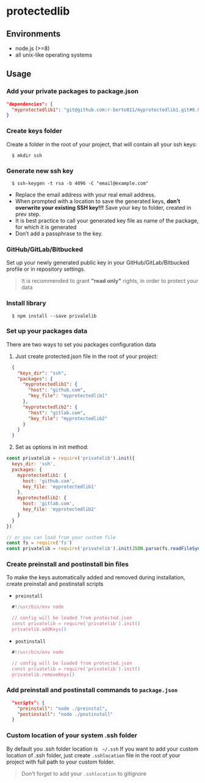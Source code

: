 protectedlib
========

## Environments

- node.js (>=8)
- all unix-like operating systems

## Usage

### Add your private packages to package.json
```json
"dependencies": {
  "myprotectedlib1": "git@github.com:r-berto811/myprotectedlib1.git#0.0.1"
}
```

### Create keys folder
Create a folder in the root of your project, that will contain all your ssh keys:
```console
  $ mkdir ssh
```

### Generate new ssh key
```console
  $ ssh-keygen -t rsa -b 4096 -C "email@example.com"
```

* Replace the email address with your real email address.
* When prompted with a location to save the generated keys, **don’t overwrite your existing SSH key!!!** Save your key to folder, created in prev step.
* It is best practice to call your generated key file as name of the package, for which it is generated
* Don’t add a passphrase to the key.

### GitHub/GitLab/Bitbucked
  
Set up your newly generated public key in your GitHub/GitLab/Bitbucked profile or in repository settings.

> It is recommended to grant **"read only"** rights, in order to protect your data

### Install library

```console
  $ npm install --save privalelib
```

### Set up your packages data

There are two ways to set you packages configuration data
1. Just create protected.json file in the root of your project:
```json
  {
    "keys_dir": "ssh",
    "packages": {
      "myprotectedlib1": {
        "host": "github.com",
        "key_file": "myprotectedlib1"
      },
      "myprotectedlib2": {
        "host": "gitlab.com",
        "key_file": "myprotectedlib2"
      }
    }
  }
```
2. Set as options in init method:
```javascript
const privatelib = require('privatelib').init({
  keys_dir: 'ssh',
  packages: {
    myprotectedlib1: {
      host: 'github.com',
      key_file: 'myprotectedlib1'
    },
    myprotectedlib2: {
      host: 'gitlab.com',
      key_file: 'myprotectedlib2'
    }
  }
})
```
```javascript
// or you can load from your custom file
const fs = require('fs')
const privatelib = require('privatelib').init(JSON.parse(fs.readFileSync('your/custom/file', 'utf-8')))
```
### Create preinstall and postinstall bin files
To make the keys automatically added and removed during installation, create preinstall and postinstall scripts

* `preinstall`
```javascript
  #!/usr/bin/env node

  // config will be loaded from protected.json
  const privatelib = require('privatelib').init()
  privatelib.addKeys()
```

* `postinstall`
```javascript
  #!/usr/bin/env node

  // config will be loaded from protected.json
  const privatelib = require('privatelib').init()
  privatelib.removeKeys()
```

### Add preinstall and postinstall commands to `package.json`

```json
  "scripts": {
    "preinstall": "node ./preinstal",
    "postinstall": "node ./postinstall"
  }
```

### Custom location of your system .ssh folder
By default you .ssh folder location is ` ~/.ssh`
If you want to add your custom location of .ssh folder, just create `.sshlocation` file in the root of your project with full path to your custom folder.
> Don't forget to add your `.sshlocation` to gitignore
